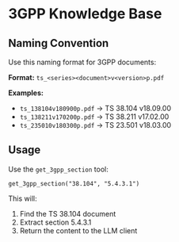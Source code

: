 # 3GPP Knowledge Base

## Naming Convention

Use this naming format for 3GPP documents:

**Format:** `ts_<series><document>v<version>p.pdf`

**Examples:**
- `ts_138104v180900p.pdf` → TS 38.104 v18.09.00
- `ts_138211v170200p.pdf` → TS 38.211 v17.02.00  
- `ts_235010v180300p.pdf` → TS 23.501 v18.03.00

## Usage

Use the `get_3gpp_section` tool:

```
get_3gpp_section("38.104", "5.4.3.1")
```

This will:
1. Find the TS 38.104 document
2. Extract section 5.4.3.1 
3. Return the content to the LLM client
